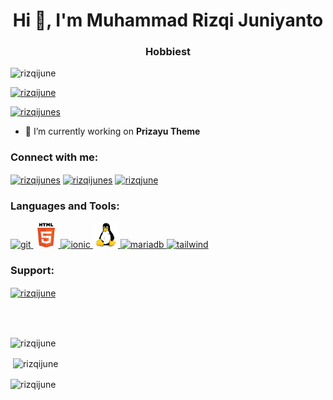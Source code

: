 <h1 align="center">Hi 👋, I'm Muhammad Rizqi Juniyanto</h1>
<h3 align="center">Hobbiest</h3>

<p align="left"> <img src="https://komarev.com/ghpvc/?username=rizqijune&label=Profile%20views&color=0e75b6&style=flat" alt="rizqijune" /> </p>

<p align="left"> <a href="https://github.com/ryo-ma/github-profile-trophy"><img src="https://github-profile-trophy.vercel.app/?username=rizqijune" alt="rizqijune" /></a> </p>

<p align="left"> <a href="https://twitter.com/rizqijunes" target="blank"><img src="https://img.shields.io/twitter/follow/rizqijunes?logo=twitter&style=for-the-badge" alt="rizqijunes" /></a> </p>

- 🔭 I’m currently working on **Prizayu Theme**

<h3 align="left">Connect with me:</h3>
<p align="left">
<a href="https://twitter.com/rizqijunes" target="blank"><img align="center" src="https://raw.githubusercontent.com/rahuldkjain/github-profile-readme-generator/master/src/images/icons/Social/twitter.svg" alt="rizqijunes" height="30" width="40" /></a>
<a href="https://fb.com/rizqijunes" target="blank"><img align="center" src="https://raw.githubusercontent.com/rahuldkjain/github-profile-readme-generator/master/src/images/icons/Social/facebook.svg" alt="rizqijunes" height="30" width="40" /></a>
<a href="https://instagram.com/rizqjune" target="blank"><img align="center" src="https://raw.githubusercontent.com/rahuldkjain/github-profile-readme-generator/master/src/images/icons/Social/instagram.svg" alt="rizqjune" height="30" width="40" /></a>
</p>

<h3 align="left">Languages and Tools:</h3>
<p align="left"> <a href="https://git-scm.com/" target="_blank" rel="noreferrer"> <img src="https://www.vectorlogo.zone/logos/git-scm/git-scm-icon.svg" alt="git" width="40" height="40"/> </a> <a href="https://www.w3.org/html/" target="_blank" rel="noreferrer"> <img src="https://raw.githubusercontent.com/devicons/devicon/master/icons/html5/html5-original-wordmark.svg" alt="html5" width="40" height="40"/> </a> <a href="https://ionicframework.com" target="_blank" rel="noreferrer"> <img src="https://upload.wikimedia.org/wikipedia/commons/d/d1/Ionic_Logo.svg" alt="ionic" width="40" height="40"/> </a> <a href="https://www.linux.org/" target="_blank" rel="noreferrer"> <img src="https://raw.githubusercontent.com/devicons/devicon/master/icons/linux/linux-original.svg" alt="linux" width="40" height="40"/> </a> <a href="https://mariadb.org/" target="_blank" rel="noreferrer"> <img src="https://www.vectorlogo.zone/logos/mariadb/mariadb-icon.svg" alt="mariadb" width="40" height="40"/> </a> <a href="https://tailwindcss.com/" target="_blank" rel="noreferrer"> <img src="https://www.vectorlogo.zone/logos/tailwindcss/tailwindcss-icon.svg" alt="tailwind" width="40" height="40"/> </a> </p>

<h3 align="left">Support:</h3>
<p><a href="https://ko-fi.com/rizqijune"> <img align="center" src="https://cdn.ko-fi.com/cdn/kofi3.png?v=3" height="50" width="210" alt="rizqijune" /></a></p><br><br>

<p><img align="center" src="https://github-readme-stats.vercel.app/api/top-langs?username=rizqijune&show_icons=true&locale=en&layout=compact" alt="rizqijune" /></p>

<p>&nbsp;<img align="center" src="https://github-readme-stats.vercel.app/api?username=rizqijune&show_icons=true&locale=en" alt="rizqijune" /></p>

<p><img align="center" src="https://github-readme-streak-stats.herokuapp.com/?user=rizqijune&" alt="rizqijune" /></p>
